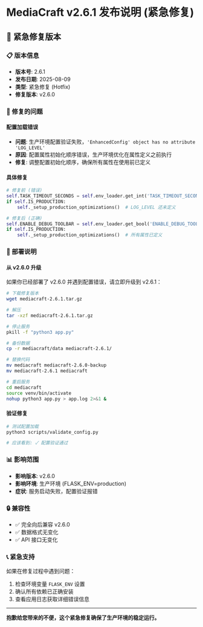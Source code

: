 # MediaCraft v2.6.1 发布说明 (紧急修复)

## 🚨 紧急修复版本

### 📋 版本信息
- **版本号**: 2.6.1
- **发布日期**: 2025-08-09
- **类型**: 紧急修复 (Hotfix)
- **修复版本**: v2.6.0

### 🐛 修复的问题

#### 配置加载错误
- **问题**: 生产环境配置验证失败，`'EnhancedConfig' object has no attribute 'LOG_LEVEL'`
- **原因**: 配置属性初始化顺序错误，生产环境优化在属性定义之前执行
- **修复**: 调整配置初始化顺序，确保所有属性在使用前已定义

#### 具体修复
```python
# 修复前 (错误)
self.TASK_TIMEOUT_SECONDS = self.env_loader.get_int('TASK_TIMEOUT_SECONDS', 1800)
if self.IS_PRODUCTION:
    self._setup_production_optimizations()  # LOG_LEVEL 还未定义

# 修复后 (正确)
self.ENABLE_DEBUG_TOOLBAR = self.env_loader.get_bool('ENABLE_DEBUG_TOOLBAR', False)
if self.IS_PRODUCTION:
    self._setup_production_optimizations()  # 所有属性已定义
```

### 🚀 部署说明

#### 从 v2.6.0 升级
如果你已经部署了 v2.6.0 并遇到配置错误，请立即升级到 v2.6.1：

```bash
# 下载修复版本
wget mediacraft-2.6.1.tar.gz

# 解压
tar -xzf mediacraft-2.6.1.tar.gz

# 停止服务
pkill -f "python3 app.py"

# 备份数据
cp -r mediacraft/data mediacraft-2.6.1/

# 替换代码
mv mediacraft mediacraft-2.6.0-backup
mv mediacraft-2.6.1 mediacraft

# 重启服务
cd mediacraft
source venv/bin/activate
nohup python3 app.py > app.log 2>&1 &
```

#### 验证修复
```bash
# 测试配置加载
python3 scripts/validate_config.py

# 应该看到: ✓ 配置验证通过
```

### 📊 影响范围
- **影响版本**: v2.6.0
- **影响环境**: 生产环境 (FLASK_ENV=production)
- **症状**: 服务启动失败，配置验证报错

### 🔒 兼容性
- ✅ 完全向后兼容 v2.6.0
- ✅ 数据格式无变化
- ✅ API 接口无变化

### 📞 紧急支持
如果在修复过程中遇到问题：
1. 检查环境变量 `FLASK_ENV` 设置
2. 确认所有依赖已正确安装
3. 查看应用日志获取详细错误信息

---

**抱歉给您带来的不便，这个紧急修复确保了生产环境的稳定运行。**